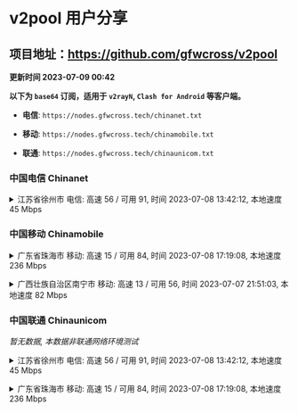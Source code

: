 # v2pool 用户分享
## 项目地址：<https://github.com/gfwcross/v2pool>
**更新时间 2023-07-09 00:42**


**以下为 `base64` 订阅，适用于 `v2rayN`, `Clash for Android` 等客户端。**

- **电信**: `https://nodes.gfwcross.tech/chinanet.txt`

- **移动**: `https://nodes.gfwcross.tech/chinamobile.txt`

- **联通**: `https://nodes.gfwcross.tech/chinaunicom.txt`


### 中国电信 Chinanet
<details><summary>江苏省徐州市 电信: 高速 56 / 可用 91, 时间 2023-07-08 13:42:12, 本地速度 45 Mbps</summary><p>可用节点订阅：https://transfer.sh/Wwp2exvuVL/running.txt<br>高速节点订阅：https://transfer.sh/cslHGBu1YB/good.txt<br>低延迟节点订阅：https://transfer.sh/vf7Lh8P5IB/low_delay.txt</p></details>
<p></p>

### 中国移动 Chinamobile
<details><summary>广东省珠海市 移动: 高速 15 / 可用 84, 时间 2023-07-08 17:19:08, 本地速度 236 Mbps</summary><p>可用节点订阅：https://transfer.sh/rDG4o7eHon/running.txt<br>高速节点订阅：https://transfer.sh/aD8mnixBq2/good.txt<br>低延迟节点订阅：https://transfer.sh/GOpf8I5UGu/low_delay.txt</p></details>
<p></p><details><summary>广西壮族自治区南宁市 移动: 高速 13 / 可用 56, 时间 2023-07-07 21:51:03, 本地速度 82 Mbps</summary><p>可用节点订阅：https://transfer.sh/WJ0jNqaSic/running.txt<br>高速节点订阅：https://transfer.sh/06gOt7rpTO/good.txt<br>低延迟节点订阅：https://transfer.sh/aaROj5bfri/low_delay.txt</p></details>
<p></p>

### 中国联通 Chinaunicom
<i>暂无数据, 本数据非联通网络环境测试</i>
<details><summary>江苏省徐州市 电信: 高速 56 / 可用 91, 时间 2023-07-08 13:42:12, 本地速度 45 Mbps</summary><p>可用节点订阅：https://transfer.sh/Wwp2exvuVL/running.txt<br>高速节点订阅：https://transfer.sh/cslHGBu1YB/good.txt<br>低延迟节点订阅：https://transfer.sh/vf7Lh8P5IB/low_delay.txt</p></details>
<p></p><details><summary>广东省珠海市 移动: 高速 15 / 可用 84, 时间 2023-07-08 17:19:08, 本地速度 236 Mbps</summary><p>可用节点订阅：https://transfer.sh/rDG4o7eHon/running.txt<br>高速节点订阅：https://transfer.sh/aD8mnixBq2/good.txt<br>低延迟节点订阅：https://transfer.sh/GOpf8I5UGu/low_delay.txt</p></details>
<p></p>